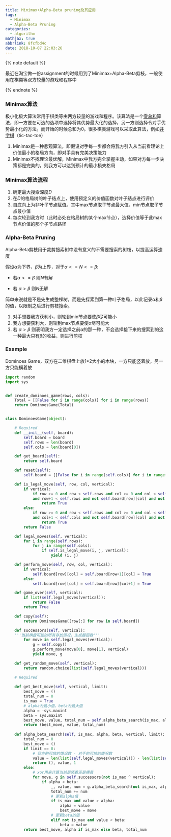 ```yaml
---
title: Minimax+Alpha-Beta pruning及其应用
tags:
  - Minimax
  - Alpha-Beta Pruning
categories:
  - algorithm
mathjax: true
abbrlink: 8fcfbd4c
date: 2018-10-07 22:03:26
---
```


{% note default %}

最近在淘宝做一份assignment的时候用到了Minimax+Alpha-Beta剪枝，一般使用在棋类等双方较量的游戏和程序中

{% endnote %}

<!-- more -->

### Minimax算法

极小化极大算法常用于棋类等由两方较量的游戏和程序。该算法是一个[零总和](https://zh.wikipedia.org/wiki/%E9%9B%B6%E5%92%8C%E5%8D%9A%E5%BC%88)算法，即一方要在可选的选项中选择将其优势最大化的选择，另一方则选择令对手优势最小化的方法。而开始的时候总和为0。很多棋类游戏可以采取此算法，例如[井字棋](https://zh.wikipedia.org/wiki/%E4%BA%95%E5%AD%97%E6%A3%8B)（tic-tac-toe）

1. Minimax是一种悲观算法，即假设对手每一步都会将我方引入从当前看理论上价值最小的格局方向，即对手具有完美决策能力
2. Minimax不找理论最优解，Minimax中我方完全掌握主动，如果对方每一步决策都是完美的，则我方可以达到预计的最小损失格局

### Minimax算法流程

1. 确定最大搜索深度$D$
2. 在$D$的格局树的叶子结点上，使用预定义的价值函数对叶子结点进行评价
3. 自底向上为非叶子节点赋值。其中max节点取子节点最大值，min节点取子节点最小值
4. 每次轮到我方时（此时必处在格局树的某个max节点），选择价值等于此max节点价值的那个子节点路径

### Alpha-Beta Pruning

Alpha-Beta剪枝用于裁剪搜索树中没有意义的不需要搜索的树枝，以提高运算速度

假设$\alpha$为下界，$\beta$为上界，对于$\alpha<=N<=\beta$:

- 若$\alpha<=\beta$ 则$N$有解

- 若 $\alpha>\beta$ 则$N$无解

简单来说就是不是先生成整棵树，而是先探索到第一种叶子格局，以此记录$\alpha$和$\beta$的值，以限制之后进行剪枝搜索。

1. 对手想要我方获利小，则轮到min节点要使$\beta$尽可能小
2. 我方想要获利大，则轮到max节点要使$\alpha$尽可能大
3. 若 $\alpha>\beta$ 则表明我方一定选择之前$\alpha$的那一种，不会选择接下来的搜索到的这一种最大只有$\beta$的收益，则进行剪枝

### Example

Dominoes Game，双方在二维棋盘上放1*2大小的木块，一方只能竖着放，另一方只能横着放

```python
import random
import sys


def create_dominoes_game(rows, cols):
    Total = [[False for i in range(cols)] for i in range(rows)]
    return DominoesGame(Total)


class DominoesGame(object):

    # Required
    def __init__(self, board):
        self.board = board
        self.rows = len(board)
        self.cols = len(board[0])

    def get_board(self):
        return self.board

    def reset(self):
        self.board = [[False for i in range(self.cols)] for i in range(self.rows)]

    def is_legal_move(self, row, col, vertical):
        if vertical:
            if row >= 0 and row < self.rows and col >= 0 and col < self.cols \
            and row+1 < self.rows and not self.board[row][col] and not self.board[row+1][col]:
                return True
        else:
            if row >= 0 and row < self.rows and col >= 0 and col < self.cols \
            and col+1 < self.cols and not self.board[row][col] and not self.board[row][col+1]:
                return True
        return False

    def legal_moves(self, vertical):
        for i in range(self.rows):
            for j in range(self.cols):
                if self.is_legal_move(i, j, vertical):
                    yield (i, j)

    def perform_move(self, row, col, vertical):
        if vertical:
            self.board[row][col] = self.board[row+1][col] = True
        else:
            self.board[row][col] = self.board[row][col+1] = True

    def game_over(self, vertical):
        if list(self.legal_moves(vertical)):
            return False 
        return True

    def copy(self):
        return DominoesGame([row[:] for row in self.board])

    def successors(self, vertical):
    '''当前棋盘可能的所有存放情况，生成器函数'''
        for move in self.legal_moves(vertical):
            g = self.copy()
            g.perform_move(move[0], move[1], vertical)
            yield move, g

    def get_random_move(self, vertical):
        return random.choice(list(self.legal_moves(vertical)))

    # Required
   
    def get_best_move(self, vertical, limit):
        best_move = ()
        total_num = 0
        is_max = True
        # alpha为最小值，beta为最大值
        alpha = -sys.maxint
        beta = sys.maxint
        best_move, value, total_num = self.alpha_beta_search(is_max, alpha, beta, vertical, limit)
        return (best_move, value, total_num)
    
    def alpha_beta_search(self, is_max, alpha, beta, vertical, limit):
        total_num = 0
        best_move = ()
        if limit == 0:
            # 我方的可放的情况数 - 对手的可放的情况数
            value = len(list(self.legal_moves(vertical))) - len(list(self.legal_moves(not vertical)))
            return (), value, 1
        else:
            # xor用来计算当前是竖着还是横着
            for move, g in self.successors(not is_max ^ vertical):
                if alpha < beta:
                    _, value, num = g.alpha_beta_search(not is_max, alpha, beta, vertical, limit-1)
                    total_num += num
                    # 更新alpha值
                    if is_max and value > alpha:
                        alpha = value
                        best_move = move
                    # 更新beta的值
                    elif not is_max and value < beta:
                        beta = value
        return best_move, alpha if is_max else beta, total_num
```


